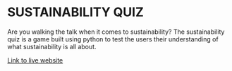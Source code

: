 # SUSTAINABILITY QUIZ
Are you walking the talk when it comes to sustainability? The sustainability quiz is a game built using python to test the users their understanding of what sustainability is all about.

[Link to live website](https://sustainability-quiz-app.herokuapp.com/)